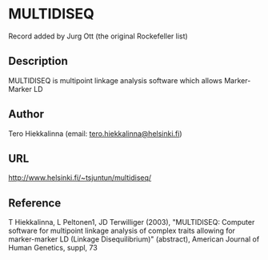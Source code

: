# MULTIDISEQ
Record added by Jurg Ott (the original Rockefeller list)

## Description
MULTIDISEQ is multipoint linkage analysis software which allows Marker-Marker LD

## Author
Tero Hiekkalinna (email: tero.hiekkalinna@helsinki.fi)

## URL
http://www.helsinki.fi/~tsjuntun/multidiseq/

## Reference
T Hiekkalinna, L Peltonen1, JD Terwilliger (2003), "MULTIDISEQ: Computer software for multipoint linkage analysis of complex traits allowing for marker-marker LD (Linkage Disequilibrium)" (abstract), American Journal of Human Genetics, suppl, 73